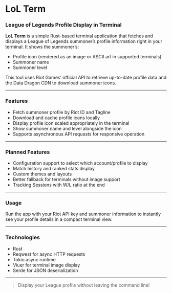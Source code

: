 # LoL Term

### League of Legends Profile Display in Terminal

**LoL Term** is a simple Rust-based terminal application that fetches and displays a League of Legends summoner’s
profile information right in your terminal. It shows the summoner’s:

- Profile icon (rendered as an image or ASCII art in supported terminals)
- Summoner name
- Summoner level

This tool uses Riot Games’ official API to retrieve up-to-date profile data and the Data Dragon CDN to download summoner
icons.

---

### Features

- Fetch summoner profile by Riot ID and Tagline
- Download and cache profile icons locally
- Display profile icon scaled appropriately in the terminal
- Show summoner name and level alongside the icon
- Supports asynchronous API requests for responsive operation

---

### Planned Features

- Configuration support to select which account/profile to display
- Match history and ranked stats display
- Custom themes and layouts
- Better fallback for terminals without image support
- Tracking Sessions with W/L ratio at the end

---

### Usage

Run the app with your Riot API key and summoner information to instantly see your profile details in a compact terminal
view.

---

### Technologies

- Rust
- Reqwest for async HTTP requests
- Tokio async runtime
- Viuer for terminal image display
- Serde for JSON deserialization

---

> Display your League profile without leaving the command line!
